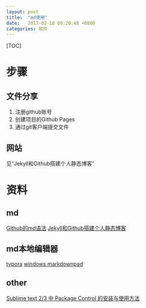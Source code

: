 ```yaml
---
layout: post
title:  "md使用"
date:   2017-02-18 09:20:48 +0800
categories: 软件
---
```


[TOC]

# 步骤
## 文件分享
1. 注册github账号
2. 创建项目的Github Pages
3. 通过git客户端提交文件

## 网站
见“Jekyll和Github搭建个人静态博客”

# 资料
## md
[Github的md语法](https://guides.github.com/features/mastering-markdown/)
[Jekyll和Github搭建个人静态博客](http://pwnny.cn/original/2016/06/26/MakeBlog.html)

## md本地编辑器
[typora](https://typora.io/)
[windows markdownpad](http://www.markdownpad.com/)

[](http://macdown.uranusjr.com/)



## other
[Sublime text 2/3 中 Package Control 的安装与使用方法](http://blog.csdn.net/mkosto/article/details/52979953)